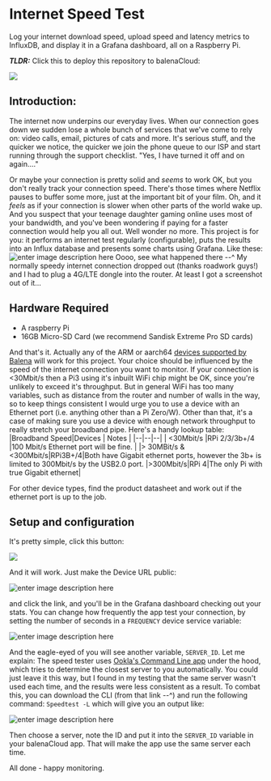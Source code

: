 # Internet Speed Test
Log your internet download speed, upload speed and latency metrics to InfluxDB, and display it in a Grafana dashboard, all on a Raspberry Pi.

***TLDR:***
Click this to deploy this repository to balenaCloud:

[![](https://balena.io/deploy.png)](https://dashboard.balena-cloud.com/deploy?repoUrl=https://github.com/balena-io-playground/internetspeedtest)

## Introduction:
The internet now underpins our everyday lives. When our connection goes down we sudden lose a whole bunch of services that we've come to rely on: video calls, email, pictures of cats and more. It's serious stuff, and the quicker we notice, the quicker we join the phone queue to our ISP and start running through the support checklist. "Yes, I have turned it off and on again...."

Or maybe your connection is pretty solid and *seems* to work OK, but you don't really track your connection speed. There's those times where Netflix pauses to buffer some more, just at the important bit of your film. Oh, and it  *feels* as if your connection is slower when other parts of the world wake up. And you suspect that your teenage daughter gaming online uses most of your bandwidth, and you've been wondering if paying for a faster connection would help you all out.
Well wonder no more. This project is for you: it performs an internet test regularly (configurable), puts the results into an Influx database and presents some charts using Grafana. Like these:
![enter image description here](https://i.ibb.co/9YY92dL/Screenshot.jpg)
Oooo, see what happened there --^ 
My normally speedy internet connection dropped out (thanks roadwork guys!) and I had to plug a 4G/LTE dongle into the router. At least I got a screenshot out of it...

## Hardware Required
* A raspberry Pi
* 16GB Micro-SD Card (we recommend Sandisk Extreme Pro SD cards)

And that's it.
Actually any of the ARM or aarch64 [devices supported by Balena]([https://www.balena.io/os/docs/supported-boards/](https://www.balena.io/os/docs/supported-boards/)) will work for this project. Your choice should be influenced by the speed of the internet connection you want to monitor. If your connection is <30Mbit/s then a Pi3 using it's inbuilt WiFi chip might be OK, since you're unlikely to exceed it's throughput. But in general WiFi has too many variables, such as distance from the router and number of walls in the way, so to keep things consistent I would urge you to use a device with an Ethernet port (i.e. anything other than a Pi Zero/W).
Other than that, it's a case of making sure you use a device with enough network throughput to really stretch your broadband pipe. Here's a handy lookup table:
|Broadband Speed|Devices  |  Notes |
|--|--|--|
| <30Mbit/s |RPi 2/3/3b+/4  |100 Mbit/s Ethernet port will be fine.   |
|> 30MBit/s & <300Mbit/s|RPi3B+/4|Both have Gigabit ethernet ports, however the 3b+ is limited to 300Mbit/s by the USB2.0 port.
|>300Mbit/s|RPi 4|The only Pi with true Gigabit ethernet|

For other device types, find the product datasheet and work out if the ethernet port is up to the job.

## Setup and configuration
 It's pretty simple, click this button:

[![](https://balena.io/deploy.png)](https://dashboard.balena-cloud.com/deploy?repoUrl=https://github.com/balena-io-playground/internetspeedtest)

And it will work. Just make the Device URL public:

![enter image description here](https://i.ibb.co/vZbMzT1/public-URL.jpg)

and click the link, and you'll be in the Grafana dashboard checking out your stats.
You can change how frequently the app test your connection, by setting the number of seconds in a `FREQUENCY` device service variable:

![enter image description here](https://i.ibb.co/ym20vC8/config.jpg)

And the eagle-eyed of you will see another variable, `SERVER_ID`. Let me explain:
The speed tester uses [Ookla's Command Line app]([https://www.speedtest.net/apps/cli](https://www.speedtest.net/apps/cli)) under the hood, which tries to determine the closest server to you automatically. You could just leave it this way, but I found in my testing that the same server wasn't used each time, and the results were less consistent as a result. To combat this, you can download the CLI (from that link --^) and run the following command:
`Speedtest -L` which will give you an output like:

![enter image description here](https://i.ibb.co/CnCtnSD/servers.jpg)

Then choose a server, note the ID and put it into the `SERVER_ID` variable in your balenaCloud app. That will make the app use the same server each time.

All done - happy monitoring.
